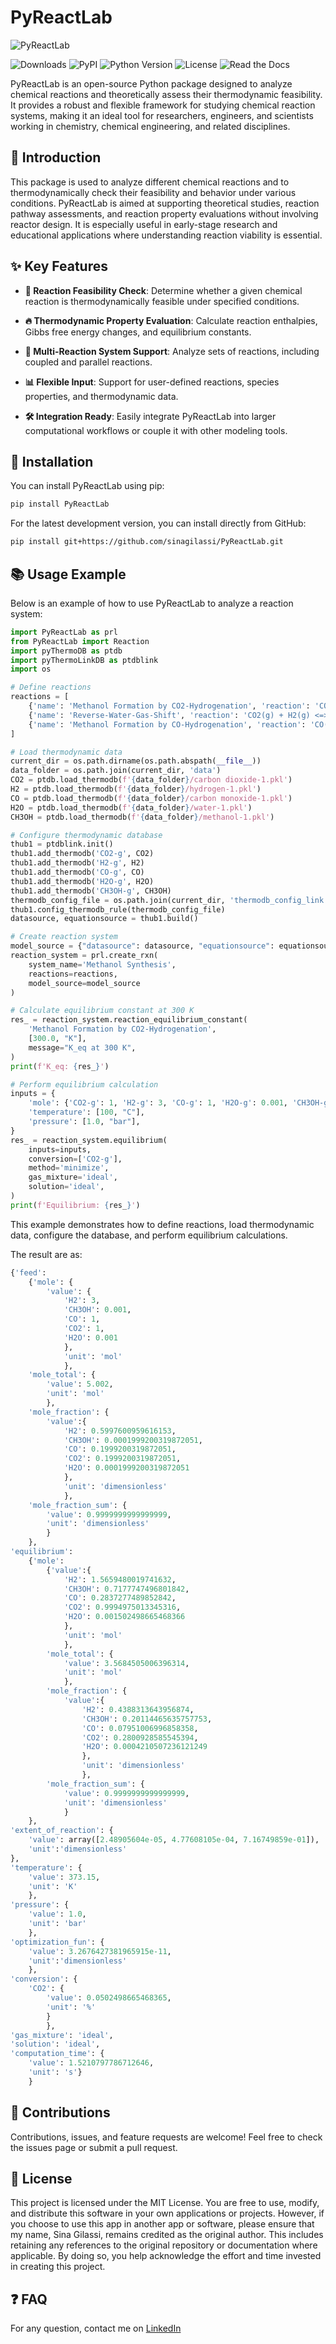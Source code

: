 # PyReactLab

![PyReactLab](https://drive.google.com/uc?export=view&id=1lJqEBwChS8iCN3WcfYVk6Sv-HqAlzEIB)

![Downloads](https://img.shields.io/pypi/dm/PyReactLab) ![PyPI](https://img.shields.io/pypi/v/PyReactLab) ![Python Version](https://img.shields.io/pypi/pyversions/PyReactLab.svg) ![License](https://img.shields.io/pypi/l/PyReactLab) ![Read the Docs](https://img.shields.io/readthedocs/PyReactLab)

PyReactLab is an open-source Python package designed to analyze chemical reactions and theoretically assess their thermodynamic feasibility. It provides a robust and flexible framework for studying chemical reaction systems, making it an ideal tool for researchers, engineers, and scientists working in chemistry, chemical engineering, and related disciplines.

## 🔎 Introduction

This package is used to analyze different chemical reactions and to thermodynamically check their feasibility and behavior under various conditions. PyReactLab is aimed at supporting theoretical studies, reaction pathway assessments, and reaction property evaluations without involving reactor design. It is especially useful in early-stage research and educational applications where understanding reaction viability is essential.

## ✨ Key Features

- **🧪 Reaction Feasibility Check**: Determine whether a given chemical reaction is thermodynamically feasible under specified conditions.

- **🔥 Thermodynamic Property Evaluation**: Calculate reaction enthalpies, Gibbs free energy changes, and equilibrium constants.

- **🔄 Multi-Reaction System Support**: Analyze sets of reactions, including coupled and parallel reactions.

- **📊 Flexible Input**: Support for user-defined reactions, species properties, and thermodynamic data.

- **🛠 Integration Ready**: Easily integrate PyReactLab into larger computational workflows or couple it with other modeling tools.

## 🚀 Installation

You can install PyReactLab using pip:

```bash
pip install PyReactLab
```

For the latest development version, you can install directly from GitHub:

```bash
pip install git+https://github.com/sinagilassi/PyReactLab.git
```

## 📚 Usage Example

Below is an example of how to use PyReactLab to analyze a reaction system:

```python
import PyReactLab as prl
from PyReactLab import Reaction
import pyThermoDB as ptdb
import pyThermoLinkDB as ptdblink
import os

# Define reactions
reactions = [
    {'name': 'Methanol Formation by CO2-Hydrogenation', 'reaction': 'CO2(g) + 3H2(g) <=> CH3OH(g) + H2O(g)'},
    {'name': 'Reverse-Water-Gas-Shift', 'reaction': 'CO2(g) + H2(g) <=> CO(g) + H2O(g)'},
    {'name': 'Methanol Formation by CO-Hydrogenation', 'reaction': 'CO(g) + 2H2(g) <=> CH3OH(g)'}
]

# Load thermodynamic data
current_dir = os.path.dirname(os.path.abspath(__file__))
data_folder = os.path.join(current_dir, 'data')
CO2 = ptdb.load_thermodb(f'{data_folder}/carbon dioxide-1.pkl')
H2 = ptdb.load_thermodb(f'{data_folder}/hydrogen-1.pkl')
CO = ptdb.load_thermodb(f'{data_folder}/carbon monoxide-1.pkl')
H2O = ptdb.load_thermodb(f'{data_folder}/water-1.pkl')
CH3OH = ptdb.load_thermodb(f'{data_folder}/methanol-1.pkl')

# Configure thermodynamic database
thub1 = ptdblink.init()
thub1.add_thermodb('CO2-g', CO2)
thub1.add_thermodb('H2-g', H2)
thub1.add_thermodb('CO-g', CO)
thub1.add_thermodb('H2O-g', H2O)
thub1.add_thermodb('CH3OH-g', CH3OH)
thermodb_config_file = os.path.join(current_dir, 'thermodb_config_link.yml')
thub1.config_thermodb_rule(thermodb_config_file)
datasource, equationsource = thub1.build()

# Create reaction system
model_source = {"datasource": datasource, "equationsource": equationsource}
reaction_system = prl.create_rxn(
    system_name='Methanol Synthesis',
    reactions=reactions,
    model_source=model_source
)

# Calculate equilibrium constant at 300 K
res_ = reaction_system.reaction_equilibrium_constant(
    'Methanol Formation by CO2-Hydrogenation',
    [300.0, "K"],
    message="K_eq at 300 K",
)
print(f'K_eq: {res_}')

# Perform equilibrium calculation
inputs = {
    'mole': {'CO2-g': 1, 'H2-g': 3, 'CO-g': 1, 'H2O-g': 0.001, 'CH3OH-g': 0.001},
    'temperature': [100, "C"],
    'pressure': [1.0, "bar"],
}
res_ = reaction_system.equilibrium(
    inputs=inputs,
    conversion=['CO2-g'],
    method='minimize',
    gas_mixture='ideal',
    solution='ideal',
)
print(f'Equilibrium: {res_}')
```

This example demonstrates how to define reactions, load thermodynamic data, configure the database, and perform equilibrium calculations.

The result are as:

```python
{'feed':
    {'mole': {
        'value': {
            'H2': 3,
            'CH3OH': 0.001,
            'CO': 1,
            'CO2': 1,
            'H2O': 0.001
            },
            'unit': 'mol'
            },
    'mole_total': {
        'value': 5.002,
        'unit': 'mol'
        },
    'mole_fraction': {
        'value':{
            'H2': 0.5997600959616153,
            'CH3OH': 0.0001999200319872051,
            'CO': 0.1999200319872051,
            'CO2': 0.1999200319872051,
            'H2O': 0.0001999200319872051
            },
            'unit': 'dimensionless'
            },
    'mole_fraction_sum': {
        'value': 0.9999999999999999,
        'unit': 'dimensionless'
        }
    },
'equilibrium':
    {'mole':
        {'value':{
            'H2': 1.5659480019741632,
            'CH3OH': 0.7177747496801842,
            'CO': 0.2837277489852842,
            'CO2': 0.9994975013345316,
            'H2O': 0.001502498665468366
            },
            'unit': 'mol'
            },
        'mole_total': {
            'value': 3.5684505006396314,
            'unit': 'mol'
            },
        'mole_fraction': {
            'value':{
                'H2': 0.4388313643956874,
                'CH3OH': 0.20114465635757753,
                'CO': 0.07951006996858358,
                'CO2': 0.2800928585545394,
                'H2O': 0.0004210507236121249
                },
                'unit': 'dimensionless'
                },
        'mole_fraction_sum': {
            'value': 0.9999999999999999,
            'unit': 'dimensionless'
            }
    },
'extent_of_reaction': {
    'value': array([2.48905604e-05, 4.77608105e-04, 7.16749859e-01]),
    'unit':'dimensionless'
},
'temperature': {
    'value': 373.15,
    'unit': 'K'
    },
'pressure': {
    'value': 1.0,
    'unit': 'bar'
    },
'optimization_fun': {
    'value': 3.2676427381965915e-11,
    'unit':'dimensionless'
    },
'conversion': {
    'CO2': {
        'value': 0.0502498665468365,
        'unit': '%'
        }
        },
'gas_mixture': 'ideal',
'solution': 'ideal',
'computation_time': {
    'value': 1.5210797786712646,
    'unit': 's'}
    }
```

## 🤝 Contributions

Contributions, issues, and feature requests are welcome!
Feel free to check the issues page or submit a pull request.

## 📝 License

This project is licensed under the MIT License. You are free to use, modify, and distribute this software in your own applications or projects. However, if you choose to use this app in another app or software, please ensure that my name, Sina Gilassi, remains credited as the original author. This includes retaining any references to the original repository or documentation where applicable. By doing so, you help acknowledge the effort and time invested in creating this project.

## ❓ FAQ

For any question, contact me on [LinkedIn](https://www.linkedin.com/in/sina-gilassi/)
